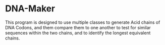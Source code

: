 # DNA-Maker
This program is designed to use multiple classes to generate Acid chains of DNA Codons, and them compare them to one another to test for similar sequences within the two chains, and to identify the longest equivalent chains.
